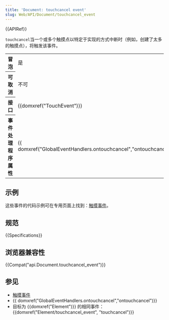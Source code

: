```yaml
---
title: 'Document: touchcancel event'
slug: Web/API/Document/touchcancel_event
---
```

{{APIRef}}

`touchcancel`当一个或多个触摸点以特定于实现的方式中断时（例如，创建了太多的触摸点），将触发该事件。

<table class="properties">
  <tbody>
    <tr>
      <th scope="row">冒泡</th>
      <td>是</td>
    </tr>
    <tr>
      <th scope="row">可取消</th>
      <td>不可</td>
    </tr>
    <tr>
      <th scope="row">接口</th>
      <td>{{domxref("TouchEvent")}}</td>
    </tr>
    <tr>
      <th scope="row">事件处理程序属性</th>
      <td>
        <article>
          <p>
            {{ domxref("GlobalEventHandlers.ontouchcancel","ontouchcancel")}}
          </p>
        </article>
      </td>
    </tr>
  </tbody>
</table>

## 示例

这些事件的代码示例可在专用页面上找到：[触摸事件](/zh-CN/docs/DOM/Touch_events)。

## 规范

{{Specifications}}

## 浏览器兼容性

{{Compat("api.Document.touchcancel_event")}}

## 参见

- [触摸事件](/zh-CN/docs/Web/API/Touch_events)
- {{ domxref("GlobalEventHandlers.ontouchcancel","ontouchcancel")}}
- 目标为 {{domxref("Element")}} 的相同事件：{{domxref("Element/touchcancel_event", "touchcancel")}}

